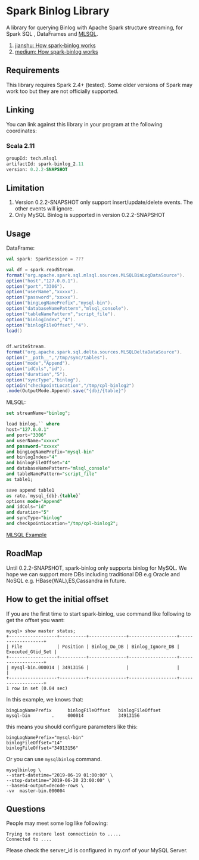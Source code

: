 # Spark Binlog Library

A library for querying Binlog with Apache Spark structure streaming, 
for Spark SQL , DataFrames and [MLSQL](http://www.mlsql.tech).

1. [jianshu: How spark-binlog works](https://www.jianshu.com/p/e7c3e84a0ea7)
2. [medium: How spark-binlog works](https://medium.com/@williamsmith_74955/how-spark-binlog-works-323c16fb1498)
  
## Requirements

This library requires Spark 2.4+ (tested).
Some older versions of Spark may work too but they are not officially supported.

## Linking 

You can link against this library in your program at the following coordinates:

### Scala 2.11

```sql
groupId: tech.mlsql
artifactId: spark-binlog_2.11
version: 0.2.2-SNAPSHOT
```

## Limitation

1. Version 0.2.2-SNAPSHOT only support insert/update/delete events. The other events will ignore.
2. Only MySQL Binlog is supported in version 0.2.2-SNAPSHOT

## Usage


DataFrame:

```scala
val spark: SparkSession = ???

val df = spark.readStream.
format("org.apache.spark.sql.mlsql.sources.MLSQLBinLogDataSource").
option("host","127.0.0.1").
option("port","3306").
option("userName","xxxxx").
option("password","xxxxx").       
option("bingLogNamePrefix","mysql-bin").
option("databaseNamePattern","mlsql_console").
option("tableNamePattern","script_file").
option("binlogIndex","4").
option("binlogFileOffset","4").
load()


df.writeStream.
format("org.apache.spark.sql.delta.sources.MLSQLDeltaDataSource").  
option("__path__","/tmp/sync/tables").
option("mode","Append").
option("idCols","id").
option("duration","5").
option("syncType","binlog").
optioin("checkpointLocation","/tmp/cpl-binlog2")
.mode(OutputMode.Append).save("{db}/{table}")

```



MLSQL:

```sql
set streamName="binlog";

load binlog.`` where 
host="127.0.0.1"
and port="3306"
and userName="xxxxx"
and password="xxxxx"
and bingLogNamePrefix="mysql-bin"
and binlogIndex="4"
and binlogFileOffset="4"
and databaseNamePattern="mlsql_console"
and tableNamePattern="script_file"
as table1;

save append table1  
as rate.`mysql_{db}.{table}` 
options mode="Append"
and idCols="id"
and duration="5"
and syncType="binlog"
and checkpointLocation="/tmp/cpl-binlog2";
```


[MLSQL Example](http://docs.mlsql.tech/en/guide/stream/binlog.html)

## RoadMap

Until 0.2.2-SNAPSHOT, spark-binlog only supports binlog for MySQL.
We hope we can support more DBs including traditional DB e.g Oracle and 
NoSQL e.g. HBase(WAL),ES,Cassandra in future.  


## How to get the initial offset 

If you are the first time to start spark-binlog, use command like following to get the offset you want:

```
mysql> show master status;
+------------------+----------+--------------+------------------+-------------------+
| File             | Position | Binlog_Do_DB | Binlog_Ignore_DB | Executed_Gtid_Set |
+------------------+----------+--------------+------------------+-------------------+
| mysql-bin.000014 | 34913156 |              |                  |                   |
+------------------+----------+--------------+------------------+-------------------+
1 row in set (0.04 sec)
```  

In this example, we knows that:

```       
bingLogNamePrefix      binlogFileOffset   binlogFileOffset
mysql-bin        .     000014             34913156
```

this means you should configure parameters like this: 

```
bingLogNamePrefix="mysql-bin"
binlogFileOffset="14"
binlogFileOffset="34913156"
```


Or you can use `mysqlbinlog` command.
```
mysqlbinlog \ 
--start-datetime="2019-06-19 01:00:00" \ 
--stop-datetime="2019-06-20 23:00:00" \ 
--base64-output=decode-rows \
-vv  master-bin.000004

```  

## Questions

People may meet some log like following:

```
Trying to restore lost connectioin to .....
Connected to ....
```

Please check the server_id is configured in my.cnf of your MySQL Server. 
  

 





